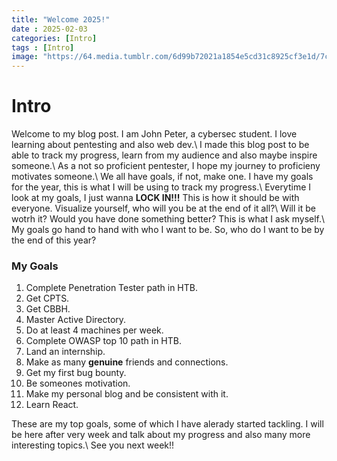 ```yaml
---
title: "Welcome 2025!"
date : 2025-02-03
categories: [Intro]
tags : [Intro]
image: "https://64.media.tumblr.com/6d99b72021a1854e5cd31c8925cf3e1d/7cbc637e28491939-aa/s540x810/83897e36c768e5dea5a8b7304f87d0d3fe74005a.gifv"
---
```

# Intro

Welcome to my blog post. I am John Peter, a cybersec student. I love learning about pentesting and also web dev.\\
I made this blog post to be able to track my progress, learn from my audience and also maybe inspire someone.\\
As a not so proficient pentester, I hope my journey to proficieny motivates someone.\\
We all have goals, if not, make one. I have my goals for the year, this is what I will be using to track my progress.\\
Everytime I look at my goals, I just wanna **LOCK IN!!!** This is how it should be with everyone. Visualize yourself, who will you be at the end of it all?\\
Will it be wotrh it? Would you have done something better? This is what I ask myself.\\
My goals go hand to hand with who I want to be. So, who do I want to be by the end of this year?

### My Goals

1. Complete Penetration Tester path in HTB.
2. Get CPTS.
3. Get CBBH.
4. Master Active Directory.
5. Do at least 4 machines per week.
6. Complete OWASP top 10 path in HTB.
7. Land an internship.
8. Make as many **genuine** friends and connections.
9. Get my first bug bounty.
10. Be someones motivation.
11. Make my personal blog and be consistent with it.
12. Learn React.

These are my top goals, some of which I have alerady started tackling. I will be here after very week and talk about my progress and also many more interesting topics.\\
See you next week!!
